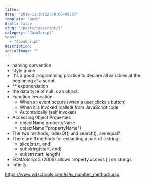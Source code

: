 ```yaml
---
title: 
date: "2019-11-30T22:00:00+09:00"
template: "post"
draft: false
slug: "/posts/javscript/1"
category: "JavaScript"
tags:
  - "JavaScript"
description: 
socialImage: ""
---
```


- naming convention
- style guide
- It's a good programming practice to declare all variables at the beginning of a script.
- ** exponentiation
- the data type of null is an object.
- Function Invocation
  - When an event occurs (when a user clicks a button)
  - When it is invoked (called) from JavaScript code
  - Automatically (self invoked)
- Accessing Object Properties
  - objectName.propertyName
  - objectName["propertyName"]
- The two methods, indexOf() and search(), are equal?
- There are 3 methods for extracting a part of a string:
  - slice(start, end)
  - substring(start, end)
  - substr(start, length)
- ECMAScript 5 (2009) allows property access [ ] on strings
- Infinity


https://www.w3schools.com/js/js_number_methods.asp